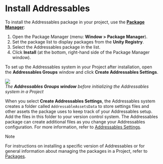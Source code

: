# Install Addressables

To install the Addressables package in your project, use the [**Package Manager**](xref:Packages):

1. Open the Package Manager (menu: __Window > Package Manager__).
1. Set the package list to display packages from the __Unity Registry__.
1. Select the Addressables package in the list.
1. Click __Install__ (at the bottom, right-hand side of the Package Manager window).

To set up the Addressables system in your Project after installation, open the __Addressables Groups__ window and click __Create Addressables Settings__.

![](images/install-settings.png)<br/>*The **Addressables Groups window** before initializing the Addressables system in a Project*

When you select __Create Addressables Settings__, the Addressables system creates a folder called `AddressableAssetsData` to store settings files and other assets the package uses to keep track of your Addressables setup. Add the files in this folder to your version control system. The Addressables package can create additional files as you change your Addressables configuration. For more information, refer to [Addressables Settings](AddressableAssetSettings.md).

> [!NOTE]
> For instructions on installing a specific version of Addressables or for general information about managing the packages in a Project, refer to [Packages](xref:PackagesList).
